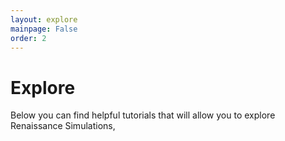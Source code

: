 ```yaml
---
layout: explore
mainpage: False
order: 2
---
```


# Explore

Below you can find helpful tutorials that will allow you to explore Renaissance Simulations,
